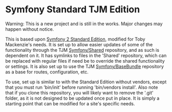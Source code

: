 Symfony Standard TJM Edition
========================

Warning: This is a new project and is still in the works.  Major changes may happen without notice.

This is based upon [Symfony 2 Standard Edition](http://github.com/symfony/symfony-standard.git), modified for Toby Mackenzie's needs.  It is set up to allow easier updates of some of the functionality through the TJM [Symfony/Shared](https://github.com/tobymackenzie/Symfony-Shared) repository, and as such is dependent on it. It has symlinks to files in the 'Shared' repository, which can be replaced with regular files if need be to override the shared functionality or settings.  It is also set up to use the TJM [Symfony/BaseBundle](https://github.com/tobymackenzie/Symfony-BaseBundle) repository as a base for routes, configuration, etc.  

To use, set up is similar to with the Standard Edition without vendors, except that you must run 'bin/init' before running 'bin/vendors install'.  Also note that if you clone this repository, you will likely want to remove the '.git' folder, as it is not designed to be updated once put in place.  It is simply a starting point that can be modified for a site's specific needs.
